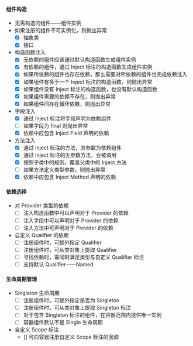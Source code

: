 #### 组件构造
- 无需构造的组件——组件实例
- 如果注册的组件不可实例化，则抛出异常
    - [x] 抽象类
    - [x] 接口
- 构造函数注入
    - [x] 无依赖的组件应该通过默认构造函数生成组件实例
    - [x] 有依赖的组件，通过 Inject 标注的构造函数生成组件实例
    - [x] 如果所依赖的组件也存在依赖，那么需要对所依赖的组件也完成依赖注入
    - [x] 如果组件有多于一个 Inject 标注的构造函数，则抛出异常
    - [x] 如果组件没有 Inject 标注的构造函数，也没有默认构造函数
    - [x] 如果组件需要的依赖不存在，则抛出异常
    - [x] 如果组件间存在循环依赖，则抛出异常
- 字段注入
    - [x] 通过 Inject 标注将字段声明为依赖组件
    - [ ] 如果字段为 final 则抛出异常
    - [x] 依赖中应包含 Inject Field 声明的依赖
- 方法注入
    - [x] 通过 Inject 标注的方法，其参数为依赖组件
    - [x] 通过 Inject 标注的无参数方法，会被调用
    - [x] 按照子类中的规则，覆盖父类中的 Inject 方法
    - [ ] 如果方法定义类型参数，则抛出异常
    - [x] 依赖中应包含 Inject Method 声明的依赖
#### 依赖选择
- 对 Provider 类型的依赖
    - [ ] 注入构造函数中可以声明对于 Provider 的依赖
    - [ ] 注入字段中可以声明对于 Provider 的依赖
    - [ ] 注入方法中可声明对于 Provider 的依赖
- 自定义 Qualifier 的依赖
    - [ ] 注册组件时，可额外指定 Qualifier
    - [ ] 注册组件时，可从类对象上提取 Qualifier
    - [ ] 寻找依赖时，需同时满足类型与自定义 Qualifier 标注
    - [ ] 支持默认 Qualifier——Named
#### 生命周期管理
- Singleton 生命周期
    - [ ] 注册组件时，可额外指定是否为 Singleton
    - [ ] 注册组件时，可从类对象上提取 Singleton 标注
    - [ ] 对于包含 Singleton 标注的组件，在容器范围内提供唯一实例
    - [ ] 容器组件默认不是 Single 生命周期
- 自定义 Scope 标注
    - [] 可向容器注册自定义 Scope 标注的回调